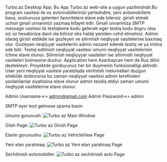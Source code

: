 Turbo.az Desktop App. Bu App Turbo.az web-site a uygun yazilmishdir.Bu program vasitesi ile oz avtomobillerinizi yerleshdire, yeni avtomobillere baxa, xoshunuza gelenleri favoritelere elave ede bilersiz. girish etmek uchun gmail unvaninizi yazmaq kifayet edir. Gmail unvaniniza SMTP message vasitesi ile testiqleme kodu gelecek eger testiq kodu dogru olsa siz oz hesabiniza daxil ola bilirsiz eks halda yeniden cehd etmelisiz. Admin olaraq girish etdikde ise gozleyen ve silinmish neqliyyat vasitelerine baxmaq olur. Gozleyen neqliyyat vasitelerini admin nezaret ederek testiq ve ya imtina ede bilir. Testiq edilmish neqliyyat vasitesi umumi neqliyyat vasitelerinin ichine elave olunur. Silinmish neqliyyyat vasiteleri ise silinmish neqliyyat vasiteleri bolmesine dushur. Application hem Azerbaycan hem de Rus dilini destekleyir. Proyektde gorduyunuz her bir duymenin funksionalligi aktivdir. User yeni neqliyyat vasitesi yaratdiqda verilmish melumatlari duzgun shekilde doldurursa bu zaman neqliyyat vasitesi admin terefinden yoxlanilanlar siyahisina elave olunur admin tesdiq etdiyi zaman umumi neqliyyat vasitelerine elave olunur.

Admin Username->> admin@gmail.com
Admin Password->> admin

SMTP eyer kod gelmese spama baxin

Umumi gorunush:
![Turbo az Main Window](https://github.com/nihademinov/Turbo.az-DesktopApp-WPF/assets/119867142/cee6c702-9424-4a7f-97de-02f61a98b0a0)


Giish Page:
![Turbo az Girish Page](https://github.com/nihademinov/Turbo.az-DesktopApp-WPF/assets/119867142/8b13e504-79fe-41c4-8712-d4b3755123a7)


Elanin gorunushu:
![Turbo az VehicleView Page](https://github.com/nihademinov/Turbo.az-DesktopApp-WPF/assets/119867142/4a48d092-57f0-4394-b53e-f039145b0c78)

Yeni elan yaratmaq:
![Turbo az Yeni elan yaratmaq Page](https://github.com/nihademinov/Turbo.az-DesktopApp-WPF/assets/119867142/bee6b8db-b999-4ae3-bf1a-e48e950867cf)

Sechilmish avtomobiller:
![Turbo az sechilmish avto Page](https://github.com/nihademinov/Turbo.az-DesktopApp-WPF/assets/119867142/062bd40a-cfb2-4aae-bbc6-847420a84a13)
